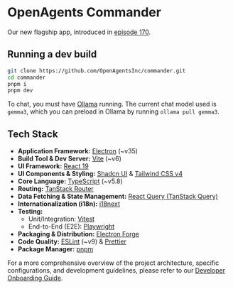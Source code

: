 # OpenAgents Commander

Our new flagship app, introduced in [episode 170](https://x.com/OpenAgentsInc/status/1919797578452869267).

## Running a dev build

```bash
git clone https://github.com/OpenAgentsInc/commander.git
cd commander
pnpm i
pnpm dev
```

To chat, you must have [Ollama](https://ollama.com/) running. The current chat model used is `gemma3`, which you can preload in Ollama by running `ollama pull gemma3`.

## Tech Stack

*   **Application Framework:** [Electron](https://www.electronjs.org) (~v35)
*   **Build Tool & Dev Server:** [Vite](https://vitejs.dev) (~v6)
*   **UI Framework:** [React 19](https://reactjs.org)
*   **UI Components & Styling:** [Shadcn UI](https://ui.shadcn.com) & [Tailwind CSS v4](https://tailwindcss.com)
*   **Core Language:** [TypeScript](https://www.typescriptlang.org) (~v5.8)
*   **Routing:** [TanStack Router](https://tanstack.com/router)
*   **Data Fetching & State Management:** [React Query (TanStack Query)](https://tanstack.com/query/latest)
*   **Internationalization (i18n):** [i18next](https://www.i18next.com)
*   **Testing:**
    *   Unit/Integration: [Vitest](https://vitest.dev)
    *   End-to-End (E2E): [Playwright](https://playwright.dev)
*   **Packaging & Distribution:** [Electron Forge](https://www.electronforge.io)
*   **Code Quality:** [ESLint](https://eslint.org) (~v9) & [Prettier](https://prettier.io)
*   **Package Manager:** [pnpm](https://pnpm.io/)

For a more comprehensive overview of the project architecture, specific configurations, and development guidelines, please refer to our [Developer Onboarding Guide](./docs/AGENTS.md).
